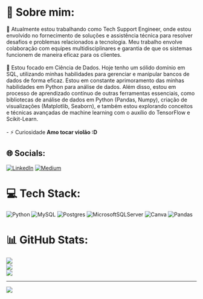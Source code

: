 # 💫 Sobre mim:
🔭 Atualmente estou trabalhando como Tech Support Engineer, onde estou envolvido no fornecimento de soluções e assistência técnica para resolver desafios e problemas relacionados a tecnologia. Meu trabalho envolve colaboração com equipes multidisciplinares e garantia de que os sistemas funcionem de maneira eficaz para os clientes.<br><br>🌱 Estou focado em Ciência de Dados. Hoje tenho um sólido domínio em SQL, utilizando minhas habilidades para gerenciar e manipular bancos de dados de forma eficaz. Estou em constante aprimoramento das minhas habilidades em Python para análise de dados. Além disso, estou em processo de aprendizado contínuo de outras ferramentas essenciais, como bibliotecas de análise de dados em Python (Pandas, Numpy), criação de visualizações (Matplotlib, Seaborn), e também estou explorando conceitos e técnicas avançadas de machine learning com o auxílio do TensorFlow e Scikit-Learn.<br><br>- ⚡ Curiosidade **Amo tocar violão :D**


## 🌐 Socials:
[![LinkedIn](https://img.shields.io/badge/LinkedIn-%230077B5.svg?logo=linkedin&logoColor=white)](https://linkedin.com/in/yan-sql-datascience-pythongermano) [![Medium](https://img.shields.io/badge/Medium-12100E?logo=medium&logoColor=white)](https://medium.com/@yan.germano) 

# 💻 Tech Stack:
![Python](https://img.shields.io/badge/python-3670A0?style=flat-square&logo=python&logoColor=ffdd54) ![MySQL](https://img.shields.io/badge/mysql-%2300f.svg?style=flat-square&logo=mysql&logoColor=white) ![Postgres](https://img.shields.io/badge/postgres-%23316192.svg?style=flat-square&logo=postgresql&logoColor=white) ![MicrosoftSQLServer](https://img.shields.io/badge/Microsoft%20SQL%20Sever-CC2927?style=flat-square&logo=microsoft%20sql%20server&logoColor=white) ![Canva](https://img.shields.io/badge/Canva-%2300C4CC.svg?style=flat-square&logo=Canva&logoColor=white) ![Pandas](https://img.shields.io/badge/pandas-%23150458.svg?style=flat-square&logo=pandas&logoColor=white)
# 📊 GitHub Stats:
![](https://github-readme-stats.vercel.app/api?username=YanGermanoSantos&theme=tokyonight&hide_border=true&include_all_commits=false&count_private=false)<br/>
![](https://github-readme-streak-stats.herokuapp.com/?user=YanGermanoSantos&theme=tokyonight&hide_border=true)<br/>
![](https://github-readme-stats.vercel.app/api/top-langs/?username=YanGermanoSantos&theme=tokyonight&hide_border=true&include_all_commits=false&count_private=false&layout=compact)

---
[![](https://visitcount.itsvg.in/api?id=YanGermanoSantos&icon=1&color=1)](https://visitcount.itsvg.in)

<!-- Proudly created with GPRM ( https://gprm.itsvg.in ) -->
